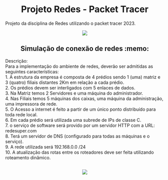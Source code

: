 <h1 align="center">
Projeto Redes - Packet Tracer 
</h1>

Projeto da disciplina de Redes utilizando o packet tracer 2023.

<div align="center">
  <img src="https://media4.giphy.com/media/v1.Y2lkPTc5MGI3NjExZGFhOGU1NTM2ZmVjNzIwMzI4YTRhNGIzZmQ1ZGQwOTNjZmYxNmIyZCZlcD12MV9pbnRlcm5hbF9naWZzX2dpZklkJmN0PWc/1msHsbhybB80DJZRoL/giphy.gif"/>
</div>

<h2 align="center"> Simulação de conexão de redes :memo: </h2>

<p>
Descrição:
<br>
Para a implementação do ambiente de redes, deverão ser admitidas as seguintes características:
<br>
1. A estrutura da empresa é composta de 4 prédios sendo 1 (uma) matriz e 3 (quatro) filiais distantes 2Km em relação a cada prédio. <br>
2. Os prédios devem ser interligados com 5 enlaces de dados. <br>
3. Na Matriz temos 2 Servidores e uma máquina do administrador. <br>
4. Nas Filiais temos 5 máquinas dos caixas, uma máquina da administração, uma impressora de rede. <br>
5. O Acesso a internet é feito a partir de um único ponto distribuído para toda rede local. <br>
6. Em cada prédio será utilizada uma subrede de IPs de classe C. <br>
7. o serviço de software será provido por um servidor HTTP com a URL: redesuper.com <br>
8. Terá um servidor de DNS (configurado para todas as máquinas e o serviço). <br>
9. A rede utilizada será 192.168.0.0 /24 <br>
10. A atualização das rotas entre os roteadores deve ser feita utilizando roteamento dinâmico. <br>
</p>

##

<div align="center">
<img src="https://github.com/CatarinaGuima/Projeto-Redes-Packet-Tracer/assets/110750750/b5af93d5-0e7d-400b-9036-e0df3917e960" />
</div>

